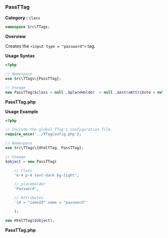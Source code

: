 <h3 class="display-4 mb-5">PassTTag</h3>

**Category :** `class`

```php
namespace Src\TTags;
```

**Overview**

Creates the `<input type = "password">` tag. 

**Usage Syntax**

```php
<?php 

// Namespace
use Src\TTags\{PassTTag};

// Useage
new PassTTag($class = null ,$placeHolder  = null ,$extraAttribute = null);


```
<p class = "ttag-code-caption text-muted"><b>PassTTag.php</b></p>

**Usage Example**

```php
<?php

// Include the global TTag's configuration file.
require_once('../TTagConfig.php');

// Namespace
use Src\TTags\{HtmlTTag, PassTTag};

// Useage
$object = new PassTTag(

	// Class
	'm-4 p-4 text-dark bg-light',	

	// placeHolder
	'Password',

	// Attributes
	'id = "someId" name = "password"'

	);

new HtmlTTag($object);

```
<p class = "ttag-code-caption text-muted"><b>PassTTag.php</b></p>

